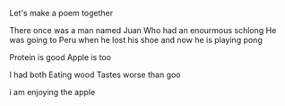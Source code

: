 Let's make a poem together


There once was a man named Juan
Who had an enourmous schlong
He was going to Peru when he lost his shoe
and now he is playing pong



Protein is good
Apple is too

I had both
Eating wood
Tastes worse than goo



i am enjoying the apple